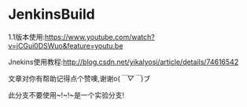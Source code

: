 # JenkinsBuild

1.1版本使用:https://www.youtube.com/watch?v=jCGui0DSWuo&feature=youtu.be

Jnekins使用教程:http://blog.csdn.net/yikalyosi/article/details/74616542 

文章对你有帮助记得点个赞噢,谢谢o(*￣▽￣*)ブ


此分支不要使用~!~!~是一个实验分支!


